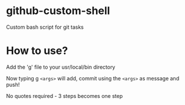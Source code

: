 # github-custom-shell
Custom bash script for git tasks

# How to use?
Add the 'g' file to your usr/local/bin directory

Now typing g `<args>` will add, commit using the `<args>` as message and push!

No quotes required - 3 steps becomes one step

